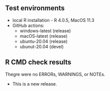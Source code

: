 ## Test environments
* local R installation - R 4.0.5, MacOS 11.3
* GitHub actions:
  * windows-latest (release)
  * macOS-latest (release)
  * ubuntu-20.04 (release)
  * ubunut-20.04 (devel)

## R CMD check results

Thegre were no ERRORs, WARNINGS, or NOTEs.

* This is a new release.

